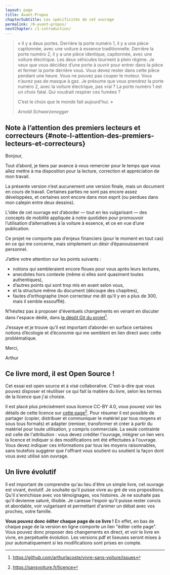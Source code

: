 ```yaml
---
layout: page
title: Avant-Propos
chapterSubtitle: Les spécificités de cet ouvrage
permalink: /0-avant-propos/
nextChapter: /1-introduction/
---
```


> «&nbsp;Il y a deux portes. Derrière la porte numéro 1, il y a une pièce capitonnée, avec une voiture à essence traditionnelle. Derrière la porte numéro 2, il y a une pièce identique, capitonnée, avec une voiture électrique. Les deux véhicules tournent à plein régime. Je veux que vous décidiez d’une porte à ouvrir pour entrer dans la pièce et fermer la porte derrière vous. Vous devez rester dans cette pièce pendant une heure. Vous ne pouvez pas couper le moteur. Vous n’aurez pas de masque à gaz. Je présume que vous prendrez la porte numéro 2, avec la voiture électrique, pas vrai&nbsp;? La porte numéro 1 est un choix fatal. Qui voudrait respirer ces fumées&nbsp;?
>
> C’est le choix que le monde fait aujourd’hui.&nbsp;»
>
> <cite>Arnold Schwarzenegger</cite>

## Note à l’attention des premiers lecteurs et correcteurs {#note-l-attention-des-premiers-lecteurs-et-correcteurs}

Bonjour,

Tout d’abord, je tiens par avance à vous remercier pour le temps que vous allez mettre à ma disposition pour la lecture, correction et appréciation de mon travail.

La présente version n’est aucunement une version finale, mais un document en cours de travail. Certaines parties ne sont pas encore assez développées, et certaines sont encore dans mon esprit (ou perdues dans mon calepin entre deux dessins).

L’idée de cet ouvrage est d’aborder — tout en les vulgarisant — des concepts de mobilité appliquée à notre quotidien pour promouvoir l’utilisation d’alternatives à la voiture à essence, et ce en vue d’une publication.

Ce projet ne comporte pas d’enjeux financiers (pour le moment en tout cas) en ce qui me concerne, mais simplement un désir d’épanouissement personnel.

J’attire votre attention sur les points suivants&nbsp;:

* notions qui sembleraient encore floues pour vous après leurs lectures,
* anecdotes hors contexte (même si elles sont quasiment toutes authentiques),
* d’autres points qui sont trop mis en avant selon vous,
* et la structure même du document (découpe des chapitres),
* fautes d’orthographe (mon correcteur me dit qu’il y en a plus de 300, mais il semble essoufflé).

N’hésitez pas à proposer d'éventuels changements en venant en discuter dans l'espace dédié, dans [le dépôt Git du projet](https://github.com/arthurlacoste/vivre-sans-voiture/issues)[^1].

J’essaye et je trouve qu’il est important d’aborder en surface certaines notions d’écologie et d’économie qui me semblent en lien direct avec cette problématique.

Merci,

Arthur

## Ce livre mord, il est Open Source&nbsp;!

Cet essai est open source et à visé collaborative. C'est-à-dire que vous pouvez disposer et réutiliser ce qui fait la matière du livre, selon les termes de la licence que j'ai choisie.

Il est placé plus précisément sous licence CC-BY 4.0, vous pouvez voir les détails de cette licence sur [cette page](/licence)[^0-1]. Pour résumer il est possible de partager (copier, distribuer et communiquer le matériel par tous moyens et sous tous formats) et adapter (remixer, transformer et créer à partir du matériel pour toute utilisation, y compris commerciale. La seule contrainte est celle de l'attribution&nbsp;: vous devez créditer l'ouvrage, intégrer un lien vers la licence et indiquer si des modifications ont été effectuées à l'ouvrage. Vous devez indiquer ces informations par tous les moyens raisonnables, sans toutefois suggérer que l'offrant vous soutient ou soutient la façon dont vous avez utilisé son ouvrage.


## Un livre évolutif

Il est important de comprendre qu'au lieu d'être un simple livre, cet ouvrage est vivant, évolutif. Je souhaite qu'il puisse vivre au gré de vos propositions. Qu'il s'enrichisse avec vos témoignages, vos histoires. Je ne souhaite pas qu'il devienne saturé, illisible. Je caresse l'espoir qu'il puisse rester concis et abordable, voir vulgarisant et permettant d'animer un débat avec vos proches, votre famille.

**Vous pouvez donc éditer chaque page de ce livre&nbsp;!** En effet, en bas de chaque page de la version en ligne comporte un lien "éditer cette page". Vous pouvez donc proposer des changements en direct, et voir le livre en vivre, en perpétuelle évolution. Les versions pdf et liseuses seront mises à jour automatiquement si les modifications sont prises en compte.

[^0-1]: https://sansvoiture.fr/licence

[^1]: https://github.com/arthurlacoste/vivre-sans-voiture/issues
